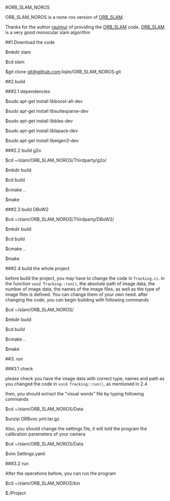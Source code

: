 #ORB_SLAM_NOROS

ORB_SLAM_NOROS is a none-ros version of [ORB_SLAM](https://github.com/raulmur/ORB_SLAM). 

Thanks for the author [raulmur](https://github.com/raulmur) of providing the [ORB_SLAM](https://github.com/raulmur/ORB_SLAM)
code. [ORB_SLAM](https://github.com/raulmur/ORB_SLAM) is a very good monocular slam algorithm

##1.Download the code

$mkdir slam

$cd slam

$git clone git@github.com:liqile/ORB_SLAM_NOROS.git

##2.build

###2.1 dependencies

$sudo apt-get install libboost-all-dev 

$sudo apt-get install libsuitesparse-dev

$sudo apt-get install libblas-dev

$sudo apt-get install liblapack-dev

$sudo apt-get install libeigen3-dev

###2.2 build g2o

$cd ~/slam/ORB_SLAM_NOROS/Thirdparty/g2o/

$mkdir build

$cd build

$cmake ..

$make

###2.3 build DBoW2

$cd ~/slam/ORB_SLAM_NOROS/Thirdparty/DBoW2/

$mkdir build

$cd build

$cmake ..

$make

###2.4 build the whole project

before build the project, you may have to change the code in `Tracking.cc`. in the function `void Tracking::run()`, the absolute path of image data, the number of image data, the names of the image files, as well as the type of image files is defined. You can change them of your own need. after changing the code, you can begin building with following commands

$cd ~/slam/ORB_SLAM_NOROS/

$mkdir build

$cd build

$cmake ..

$make

##3. run

###3.1 check

please check you have the image data with correct type, names and path as you changed the code in `void Tracking::run()`, as mentioned in 2.4

then, you should extract the "visual words" file by typing following commands

$cd ~/slam/ORB_SLAM_NOROS/Data

$unzip ORBvoc.yml.tar.gz

Also, you should change the settings file, it will told the program the calibration parameters of your camera

$cd ~/slam/ORB_SLAM_NOROS/Data

$vim Settings.yaml

###3.2 run

After the operations before, you can run the program

$cd ~/slam/ORB_SLAM_NOROS/bin

$./Project
